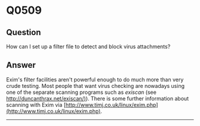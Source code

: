 Q0509
=====

Question
--------

How can I set up a filter file to detect and block virus attachments?

Answer
------

Exim's filter facilities aren't powerful enough to do much more than
very crude testing. Most people that want virus checking are nowadays
using one of the separate scanning programs such as *exiscan* (see
[http://duncanthrax.net/exiscan/)](http://duncanthrax.net/exiscan/)).
There is some further information about scanning with Exim via
[http://www.timj.co.uk/linux/exim.php](http://www.timj.co.uk/linux/exim.php).

* * * * *
